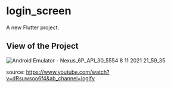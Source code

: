 # login_screen

A new Flutter project.

## View of the Project



![Android Emulator - Nexus_6P_API_30_5554 8 11 2021 21_59_35](https://user-images.githubusercontent.com/83778712/140801585-9893c5ff-6cad-4236-9db2-2c0d50c6495f.png)


source: https://www.youtube.com/watch?v=dRsuwsoo6f4&ab_channel=logify
